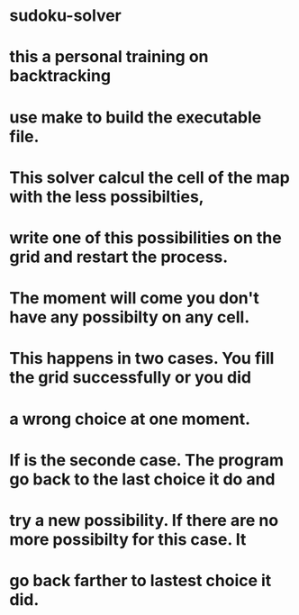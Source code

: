 # sudoku-solver
# this a personal training on backtracking
# use make to build the executable file.

# This solver calcul the cell of the map with the less possibilties,
# write one of this possibilities on the grid and restart the process.
# The moment will come you don't have any possibilty on any cell.
# This happens in two cases. You fill the grid successfully or you did
# a wrong choice at one moment.
# If is the seconde case. The program go back to the last choice it do and
# try a new possibility. If there are no more possibilty for this case. It 
# go back farther to lastest choice it did.
